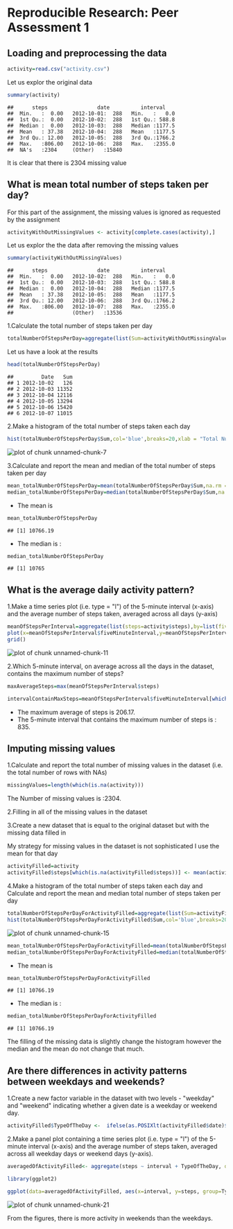 
Reproducible Research: Peer Assessment 1
========================================


## Loading and preprocessing the data


```r
activity=read.csv("activity.csv")
```
Let us explor the original data

```r
summary(activity)
```

```
##      steps                date          interval     
##  Min.   :  0.00   2012-10-01:  288   Min.   :   0.0  
##  1st Qu.:  0.00   2012-10-02:  288   1st Qu.: 588.8  
##  Median :  0.00   2012-10-03:  288   Median :1177.5  
##  Mean   : 37.38   2012-10-04:  288   Mean   :1177.5  
##  3rd Qu.: 12.00   2012-10-05:  288   3rd Qu.:1766.2  
##  Max.   :806.00   2012-10-06:  288   Max.   :2355.0  
##  NA's   :2304     (Other)   :15840
```
It is clear that there is 2304 missing value

## What is mean total number of steps taken per day?

For this part of the assignment, the missing values is ignored as requested by the assignment


```r
activityWithOutMissingValues <- activity[complete.cases(activity),]
```
Let us explor the the  data after removing the missing values


```r
summary(activityWithOutMissingValues)
```

```
##      steps                date          interval     
##  Min.   :  0.00   2012-10-02:  288   Min.   :   0.0  
##  1st Qu.:  0.00   2012-10-03:  288   1st Qu.: 588.8  
##  Median :  0.00   2012-10-04:  288   Median :1177.5  
##  Mean   : 37.38   2012-10-05:  288   Mean   :1177.5  
##  3rd Qu.: 12.00   2012-10-06:  288   3rd Qu.:1766.2  
##  Max.   :806.00   2012-10-07:  288   Max.   :2355.0  
##                   (Other)   :13536
```

1.Calculate the total number of steps taken per day


```r
totalNumberOfStepsPerDay=aggregate(list(Sum=activityWithOutMissingValues$steps),by=list(Date=activityWithOutMissingValues$date),FUN=sum)
```
Let us  have a look at the results


```r
head(totalNumberOfStepsPerDay)
```

```
##         Date   Sum
## 1 2012-10-02   126
## 2 2012-10-03 11352
## 3 2012-10-04 12116
## 4 2012-10-05 13294
## 5 2012-10-06 15420
## 6 2012-10-07 11015
```
2.Make a histogram of the total number of steps taken each day


```r
hist(totalNumberOfStepsPerDay$Sum,col='blue',breaks=20,xlab = "Total Number Of Steps per Day",main = "")
```

![plot of chunk unnamed-chunk-7](figure/unnamed-chunk-7-1.png) 

3.Calculate and report the mean and median of the total number of steps taken per day


```r
mean_totalNumberOfStepsPerDay=mean(totalNumberOfStepsPerDay$Sum,na.rm = TRUE)
median_totalNumberOfStepsPerDay=median(totalNumberOfStepsPerDay$Sum,na.rm = TRUE)
```
* The mean is 



```r
mean_totalNumberOfStepsPerDay
```

```
## [1] 10766.19
```

* The median is :


```r
median_totalNumberOfStepsPerDay
```

```
## [1] 10765
```


## What is the average daily activity pattern?

1.Make a time series plot (i.e. type = "l") of the 5-minute interval (x-axis) and the average number of steps taken, averaged across all days (y-axis)


```r
meanOfStepsPerInterval=aggregate(list(steps=activity$steps),by=list(fiveMinuteInterval=activity$interval),FUN=mean,na.rm=TRUE)
plot(x=meanOfStepsPerInterval$fiveMinuteInterval,y=meanOfStepsPerInterval$steps,type="l",col='blue',xlab ="Five Minute Interval",ylab="Average Taken Steps")
grid()
```

![plot of chunk unnamed-chunk-11](figure/unnamed-chunk-11-1.png) 

2.Which 5-minute interval, on average across all the days in the dataset, contains the maximum number of steps?

```r
maxAverageSteps=max(meanOfStepsPerInterval$steps)

intervalContainMaxSteps=meanOfStepsPerInterval$fiveMinuteInterval[which.max(meanOfStepsPerInterval$steps)]
```

* The maximum average of steps is 206.17. 
* The 5-minute interval that contains the maximum number of steps is : 835. 

## Imputing missing values

1.Calculate and report the total number of missing values in the dataset (i.e. the total number of rows with NAs)


```r
missingValues=length(which(is.na(activity)))
```
The Number of missing values is :2304.


2.Filling in all of the missing values in the dataset

3.Create a new dataset that is equal to the original dataset but with the missing data filled in

 My strategy  for  missing values in the dataset is not  sophisticated I use  the mean for that day


```r
activityFilled=activity
activityFilled$steps[which(is.na(activityFilled$steps))] <- mean(activity$steps, na.rm = T)
```
4.Make a histogram of the total number of steps taken each day and Calculate and report the mean and median total number of steps taken per day


```r
totalNumberOfStepsPerDayForActivityFilled=aggregate(list(Sum=activityFilled$steps),by=list(Date=activityFilled$date),FUN=sum)
hist(totalNumberOfStepsPerDayForActivityFilled$Sum,col='blue',breaks=20,xlab = "Total Number Of Steps per Day",main = "")
```

![plot of chunk unnamed-chunk-15](figure/unnamed-chunk-15-1.png) 


```r
mean_totalNumberOfStepsPerDayForActivityFilled=mean(totalNumberOfStepsPerDayForActivityFilled$Sum,na.rm = TRUE)
median_totalNumberOfStepsPerDayForActivityFilled=median(totalNumberOfStepsPerDayForActivityFilled$Sum,na.rm = TRUE)
```
* The mean is 



```r
mean_totalNumberOfStepsPerDayForActivityFilled
```

```
## [1] 10766.19
```

* The median is :


```r
median_totalNumberOfStepsPerDayForActivityFilled
```

```
## [1] 10766.19
```

The filling of the missing data is slightly change the histogram however the median and the mean do not change that much.



## Are there differences in activity patterns between weekdays and weekends?

1.Create a new factor variable in the dataset with two levels - "weekday" and "weekend" indicating whether a given date is a weekday or weekend day.


```r
activityFilled$TypeOfTheDay <-  ifelse(as.POSIXlt(activityFilled$date)$wday %in% c(0,6), 'Weekend', 'Weekday')
```
2.Make a panel plot containing a time series plot (i.e. type = "l") of the 5-minute interval (x-axis) and the average number of steps taken, averaged across all weekday days or weekend days (y-axis). 


```r
averagedOfActivityFilled<- aggregate(steps ~ interval + TypeOfTheDay, data=activityFilled, mean)
```

```r
library(ggplot2)

ggplot(data=averagedOfActivityFilled, aes(x=interval, y=steps, group=TypeOfTheDay)) +geom_line(aes(color=TypeOfTheDay)) +facet_wrap(~ TypeOfTheDay, nrow=2)+ylab("Average Number of Steps")+xlab("Five-Minute Interval ")+theme_bw()
```

![plot of chunk unnamed-chunk-21](figure/unnamed-chunk-21-1.png) 

From the figures, there is more activity in weekends than the weekdays.
